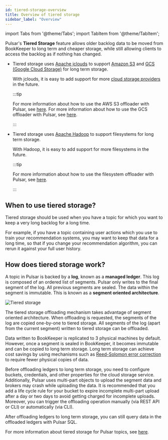 ```yaml
---
id: tiered-storage-overview
title: Overview of tiered storage
sidebar_label: "Overview"
---
```


import Tabs from '@theme/Tabs';
import TabItem from '@theme/TabItem';


Pulsar's **Tiered Storage** feature allows older backlog data to be moved from BookKeeper to long term and cheaper storage, while still allowing clients to access the backlog as if nothing has changed. 

* Tiered storage uses [Apache jclouds](https://jclouds.apache.org) to support [Amazon S3](https://aws.amazon.com/s3/) and [GCS (Google Cloud Storage)](https://cloud.google.com/storage/) for long term storage. 

    With jclouds, it is easy to add support for more [cloud storage providers](https://jclouds.apache.org/reference/providers/#blobstore-providers) in the future.

    :::tip

    For more information about how to use the AWS S3 offloader with Pulsar, see [here](tiered-storage-aws).
    For more information about how to use the GCS offloader with Pulsar, see [here](tiered-storage-gcs).

    :::

* Tiered storage uses [Apache Hadoop](http://hadoop.apache.org/) to support filesystems for long term storage. 

    With Hadoop, it is easy to add support for more filesystems in the future.

    :::tip

    For more information about how to use the filesystem offloader with Pulsar, see [here](tiered-storage-filesystem).

    :::

## When to use tiered storage?

Tiered storage should be used when you have a topic for which you want to keep a very long backlog for a long time. 

For example, if you have a topic containing user actions which you use to train your recommendation systems, you may want to keep that data for a long time, so that if you change your recommendation algorithm, you can rerun it against your full user history.

## How does tiered storage work?

A topic in Pulsar is backed by a **log**, known as a **managed ledger**. This log is composed of an ordered list of segments. Pulsar only writes to the final segment of the log. All previous segments are sealed. The data within the segment is immutable. This is known as a **segment oriented architecture**.

![Tiered storage](/assets/pulsar-tiered-storage.png "Tiered Storage")

The tiered storage offloading mechanism takes advantage of segment oriented architecture. When offloading is requested, the segments of the log are copied one-by-one to tiered storage. All segments of the log (apart from the current segment) written to tiered storage can be offloaded.

Data written to BookKeeper is replicated to 3 physical machines by default. However, once a segment is sealed in BookKeeper, it becomes immutable and can be copied to long term storage. Long term storage can achieve cost savings by using mechanisms such as [Reed-Solomon error correction](https://en.wikipedia.org/wiki/Reed%E2%80%93Solomon_error_correction) to require fewer physical copies of data.

Before offloading ledgers to long term storage, you need to configure buckets, credentials, and other properties for the cloud storage service. Additionally, Pulsar uses multi-part objects to upload the segment data and brokers may crash while uploading the data. It is recommended that you add a life cycle rule for your bucket to expire incomplete multi-part upload after a day or two days to avoid getting charged for incomplete uploads. Moreover, you can trigger the offloading operation manually (via REST API or CLI) or automatically (via CLI).  

After offloading ledgers to long term storage, you can still query data in the offloaded ledgers with Pulsar SQL.

For more information about tiered storage for Pulsar topics, see [here](https://github.com/apache/pulsar/wiki/PIP-17:-Tiered-storage-for-Pulsar-topics).
